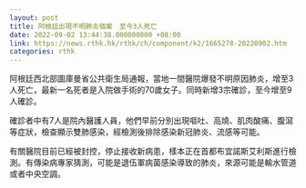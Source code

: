 ```yaml
---
layout: post
title: 阿根廷出現不明肺炎個案　至今3人死亡
date: 2022-09-02 13:44:38.000000000 +08:00
link: https://news.rthk.hk/rthk/ch/component/k2/1665278-20220902.htm
categories: rthk
---
```


阿根廷西北部圖庫曼省公共衛生局通報，當地一間醫院爆發不明原因肺炎，增至3人死亡，最新一名死者是入院做手術的70歲女子。同時新增3宗確診，至今增至9人確診。

確診者中有7人是院內醫護人員，他們早前分別出現嘔吐、高燒、肌肉酸痛、腹瀉等症狀，檢查顯示雙肺感染，經檢測後排除感染新冠肺炎、流感等可能。

有關醫院目前已經被封控，停止接收新病患，樣本正在首都布宜諾斯艾利斯進行檢測。有傳染病專家猜測，可能是退伍軍病菌感染導致的肺炎，來源可能是輸水管道或者中央空調。
